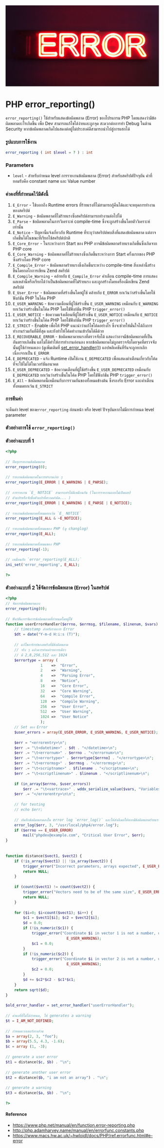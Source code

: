 ![](images/day6.png)

# PHP error_reporting()
`error_reporting()` ใช้สำหรับแสดงข้อผิดพลาด (Error) ของโปรแกรม PHP โดยแสดงว่ามีข้อผิดพลาดอะไรเกิดขึ้น เพื่อ Dev สามารถแก้ไขได้ง่ายและถูกจุด สะดวกต่อการทำ Debug ในด้าน Security หากข้อผิดพลาดเกิดไปแสดงต่อผู้ไม่ประสงค์ดีสามารถนำไปสู่การแฮกได้  

### รูปแบบการใช้งาน

```php 
error_reporting ( int $level = ? ) : int
```

### Parameters 

- `level` - สำหรับกำหนด level การรายงานข้อผิดพลาด (Error) สำหรับสคริปต์ปัจจุบัน ค่าที่ยอมรับคือ constant name และ Value number

### ค่าคงที่ที่กำหนดไว้มีดังนี้
1. `E_Error` - ใช้บอกถึง Runtime errors ที่ร้ายแรงที่ไม่สามารถกู้คืนได้และจะหยุดการทำงานของสคริปต์
2. `E_Warning` - ข้อผิดพลาดที่ไม่ร้ายแรงซึ่งสคริปต์สามารถทำงานต่อไปได้
3. `E_Parse` - ข้อผิดพลาดในการวิเคราะห์ compile-time ซึ่งจะถูกสร้างขึ้นโดยตัววิเคราะห์เท่านั้น
4. `E_Notice` - ปัญหานี้แจ้งเกี่ยวกับ Runtime ที่ระบุว่าสคริปต์พบสิ่งที่แสดงข้อผิดพลาด แต่อาจเกิดขึ้นได้ในขณะที่เรียกใช้สคริปต์ปกติ
5. `E_Core_Error` - ในระหว่างการ Start ของ PHP อาจมีข้อผิดพลาดร้ายแรงเกิดขึ้นซึ่งเกิดจาก PHP core
6. `E_Core_Warning` - ข้อผิดพลาดที่ไม่ร้ายแรงซึ่งเกิดขึ้นระหว่างการ  Start ครั้งแรกของ PHP ซึ่งสร้างโดย PHP core
7. `E_Compile_Error` - ข้อผิดพลาดร้ายแรงซึ่งเกิดขึ้นระหว่าง compile-time สิ่งเหล่านี้สร้างขึ้นโดยกลไกการเขียน Zend สคริปต์ 
8. `E_Compile_Warning` - คล้ายกับ `E_Compile_Error` คำเตือน compile-time การแสดงผลเหล่านี้หรือเรียกได้ว่าเป็นข้อผิดพลาดที่ไม่ร้ายแรง  และถูกสร้างโดยเครื่องมือเขียน  Zend สคริปต์
9. `E_User_Error` - ข้อผิดพลาดที่สร้างขึ้นโดยผู้ใช้ คล้ายกับ `E_ERROR` ยกเว้นว่าสร้างขึ้นโดยใช้ฟังก์ชัน PHP ในโค้ด PHP
10. `E_USER_WARNING` - ข้อความเตือนที่ผู้ใช้สร้างขึ้น `E_USER_WARNING` เหมือนกับ `E_WARNING` ยกเว้นว่าสร้างขึ้นในโค้ด PHP โดยใช้ฟังก์ชัน PHP `trigger_error()`
11. `E_USER_NOTICE` - ข้อความแจ้งเตือนที่ผู้ใช้สร้างขึ้น `E_USER_NOTICE` เหมือนกับ `E_NOTICE` ยกเว้นว่าสร้างขึ้นในโค้ด PHP โดยใช้ฟังก์ชัน PHP `trigger_error()`
12. `E_STRICT` -  Enable เพื่อให้ PHP แนะนำว่าแก้ไขโค้ดอย่างไร ซึ่งจะช่วยให้มั่นใจได้ถึงการทำงานร่วมกันที่ดีที่สุด และยังทำให้โค้ดทำงานเข้ากันได้ดีด้วย
13. `E_RECOVERABLE_ERROR` - ข้อผิดพลาดายแรงที่ตรวจจับได้ แสดงว่าอาจมีข้อผิดพลาดที่เป็นอันตรายเกิดขึ้น แต่ไม่ได้ทำให้การทำงานอ่อนลง หากข้อผิดพลาดไม่ถูกตรวจจับโดยจุดที่ตรวจจับนั้นผู้ใช้กำหนดเอง (ดูเพิ่มเติมที่ [set_error_handler()](http://php.adamharvey.name/manual/en/function.set-error-handler.php)) แอปพลิเคชันที่รันจะถูกยกเลิกเนื่องจากเป็น `E_ERROR`
14. `E_DEPRECATED` - แจ้ง Runtime เปิดใช้งาน `E_DEPRECATED` เพื่อแสดงคำเตือนเกี่ยวกับโค้ดที่จะใช้ไม่ได้ในเวอร์ชันอนาคต
15. `E_USER_DEPRECATED` - ข้อความเตือนที่ผู้ใช้สร้างขึ้น `E_USER_DEPRECATED` เหมือนกับ `E_DEPRECATED` ยกเว้นว่าสร้างขึ้นในโค้ด PHP โดยใช้ฟังก์ชัน PHP `trigger_error()`
16. `E_All` - ข้อผิดพลาดนี้เหมือนกับการรวมกันของทั้งหมดข้างต้น ซึ่งรองรับ Error และคำเตือนทั้งหมดยกเว้น `E_STRICT`

### การคืนค่า

จะคืนค่า level ของ`error_reporting` ก่อนหน้า หรือ level ปัจจุบันหากไม่มีการกำหนด level parameter

### ตัวอย่างการใช้ `error_reporting()`

### ตัวอย่างแบบที่ 1 

```php 
<?php

// ปิดทุกรายงานข้อผิดพลาด
error_reporting(0);

// รายงานข้อผิดพลาดในการทำงานง่าย ๆ
error_reporting(E_ERROR | E_WARNING | E_PARSE);

// การรายงาน `E_ NOTICE` สามารถทำได้ดีเหมือนกัน (ในการรายงานแบบไม่เปิดเผย)
// ตัวแปรหรือจับชื่อตัวแปรที่สะกดคำผิด... )
error_reporting(E_ERROR | E_WARNING | E_PARSE | E_NOTICE);

// รายงานข้อผิดพลาดทั้งหมดยกเว้น `E_ NOTICE`
error_reporting(E_ALL & ~E_NOTICE);

// รายงานข้อผิดพลาดทั้งหมดของ PHP (ดู changlog)
error_reporting(E_ALL);

// รายงานข้อผิดพลาดทั้งหมดของ PHP
error_reporting(-1);

// เหมือนกับ `error_reporting(E_ALL);`
ini_set('error_reporting', E_ALL);

?>
```
### ตัวอย่างแบบที่ 2 ใช้จัดการข้อผิดพลาด (Error) ในสคริปต์

```php
<?php
// จัดการข้อผิดพลาดเอง
error_reporting(0);

// ฟังก์ชันการจัดการข้อผิดพลาดที่กำหนดโดยผู้ใช้
function userErrorHandler($errno, $errmsg, $filename, $linenum, $vars) {
    // timestamp สำหรับรายการ Error
    $dt = date("Y-m-d H:i:s (T)");

    // แก้ไขอาร์เรย์ของสตริงที่มีข้อผิดพลาด
    // จริง ๆ แล้วควรทำแค่รายการเดียว
    // มี 2,8,256,512 และ 1024
    $errortype = array (
                1    =>  "Error",
                2    =>  "Warning",
                4    =>  "Parsing Error",
                8    =>  "Notice",
                16   =>  "Core Error",
                32   =>  "Core Warning",
                64   =>  "Compile Error",
                128  =>  "Compile Warning",
                256  =>  "User Error",
                512  =>  "User Warning",
                1024 =>  "User Notice"
                );
    // Set ของ Error
    $user_errors = array(E_USER_ERROR, E_USER_WARNING, E_USER_NOTICE);
    
    $err = "<errorentry>\n";
    $err .= "\t<datetime>" . $dt . "</datetime>\n";
    $err .= "\t<errornum>" . $errno . "</errornum>\n";
    $err .= "\t<errortype>" . $errortype[$errno] . "</errortype>\n";
    $err .= "\t<errormsg>" . $errmsg . "</errormsg>\n";
    $err .= "\t<scriptname>" . $filename . "</scriptname>\n";
    $err .= "\t<scriptlinenum>" . $linenum . "</scriptlinenum>\n";

    if (in_array($errno, $user_errors))
        $err .= "\t<vartrace>" . wddx_serialize_value($vars, "Variables") . "</vartrace>\n";
    $err .= "</errorentry>\n\n";
    
    // for testing
    // echo $err;

    // บันทึกข้อผิดพลาดลงใน error log `error_log()` และให้ส่งอีเมลให้หากมีข้อผิดพลาดร้ายแรงของผู้ใช้
    error_log($err, 3, "/usr/local/php4/error.log");
    if ($errno == E_USER_ERROR)
        mail("phpdev@example.com", "Critical User Error", $err);
}


function distance($vect1, $vect2) {
    if (!is_array($vect1) || !is_array($vect2)) {
        trigger_error("Incorrect parameters, arrays expected", E_USER_ERROR);
        return NULL;
    }

    if (count($vect1) != count($vect2)) {
        trigger_error("Vectors need to be of the same size", E_USER_ERROR);
        return NULL;
    }

    for ($i=0; $i<count($vect1); $i++) {
        $c1 = $vect1[$i]; $c2 = $vect2[$i];
        $d = 0.0;
        if (!is_numeric($c1)) {
            trigger_error("Coordinate $i in vector 1 is not a number, using zero",
                            E_USER_WARNING);
            $c1 = 0.0;
        }
        if (!is_numeric($c2)) {
            trigger_error("Coordinate $i in vector 2 is not a number, using zero",
                            E_USER_WARNING);
            $c2 = 0.0;
        }
        $d += $c2*$c2 - $c1*$c1;
    }
    return sqrt($d);
}

$old_error_handler = set_error_handler("userErrorHandler");

// ค่าคงที่ที่ไม่ได้กำหนด, ให้ generates a warning  
$t = I_AM_NOT_DEFINED;

// กำหนดเวกเตอร์บางส่วน
$a = array(2, 3, "foo");
$b = array(5.5, 4.3, -1.6);
$c = array (1, -3);

// generate a user error
$t1 = distance($c, $b) . "\n";

// generate another user error
$t2 = distance($b, "i am not an array") . "\n";

// generate a warning
$t3 = distance($a, $b) . "\n";

?> 
```


#### Reference
- https://www.php.net/manual/en/function.error-reporting.php
- http://php.adamharvey.name/manual/en/errorfunc.constants.php
- https://www.macs.hw.ac.uk/~hwloidl/docs/PHP/ref.errorfunc.html#e-error

